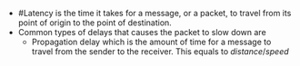 - #Latency is the time it takes for a message, or a packet, to travel from its point of origin to the point of destination.
- Common types of delays that causes the packet to slow down are
	- Propagation delay which is the amount of time for a message to travel from the sender to the receiver. This equals to $distance / speed$